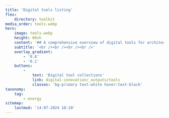 ```yaml
---
title: 'Digital tools listing'
flex:
    directory: toolkit
media_order: tools.webp
hero:
    image: tools.webp
    height: 60vh
    content: '## A comprehensive overview of digital tools for architects, designers and communities.'
    subtitle: '<br /><br /><br /><br />'
    overlay_gradient:
        - '0.8'
        - '0.1'
    buttons:
        -
            text: 'Digital tool collections'
            link: digital-innovation/_outputs/tools
            classes: 'bg-primary text-white hover:text-black'
taxonomy:
    tag:
        - energy
sitemap:
    lastmod: '14-07-2024 18:10'
---
```


